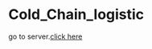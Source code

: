 # Cold_Chain_logistic

go to server.[click here](https://github.com/LizYang13/Cold_Chain_Logistic_Server)
